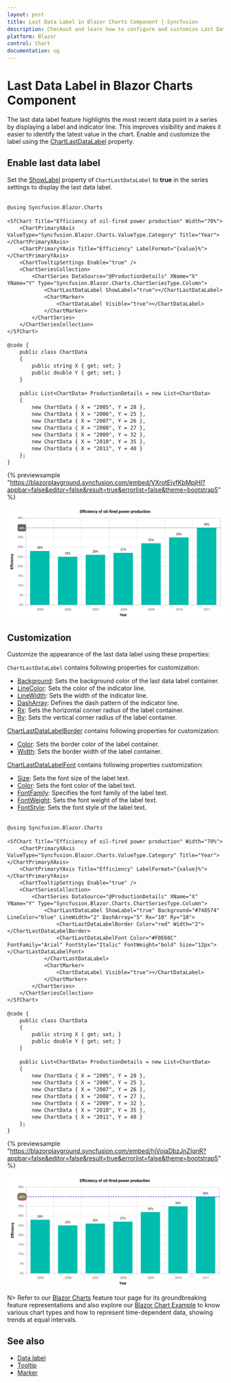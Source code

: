 ```yaml
---
layout: post
title: Last Data Label in Blazor Charts Component | Syncfusion
description: Checkout and learn how to configure and customize Last Data Label in Syncfusion Blazor Charts component and much more.
platform: Blazor
control: Chart
documentation: ug
---
```


# Last Data Label in Blazor Charts Component

The last data label feature highlights the most recent data point in a series by displaying a label and indicator line. This improves visibility and makes it easier to identify the latest value in the chart. Enable and customize the label using the [ChartLastDataLabel](https://help.syncfusion.com/cr/blazor/Syncfusion.Blazor.Charts.ChartLastDataLabel.html) property.

## Enable last data label

Set the [ShowLabel](https://help.syncfusion.com/cr/blazor/Syncfusion.Blazor.Charts.ChartLastDataLabel.html#Syncfusion_Blazor_Charts_ChartLastDataLabel_ShowLabel) property of `ChartLastDataLabel` to **true** in the series settings to display the last data label.

```cshtml

@using Syncfusion.Blazor.Charts

<SfChart Title="Efficiency of oil-fired power production" Width="70%">
    <ChartPrimaryXAxis ValueType="Syncfusion.Blazor.Charts.ValueType.Category" Title="Year"></ChartPrimaryXAxis>
    <ChartPrimaryYAxis Title="Efficiency" LabelFormat="{value}%"></ChartPrimaryYAxis>
    <ChartTooltipSettings Enable="true" />
    <ChartSeriesCollection>
        <ChartSeries DataSource="@ProductionDetails" XName="X" YName="Y" Type="Syncfusion.Blazor.Charts.ChartSeriesType.Column">
            <ChartLastDataLabel ShowLabel="true"></ChartLastDataLabel>
            <ChartMarker>
                <ChartDataLabel Visible="true"></ChartDataLabel>
            </ChartMarker>
        </ChartSeries>
    </ChartSeriesCollection>
</SfChart>

@code {
    public class ChartData
    {
        public string X { get; set; }
        public double Y { get; set; }
    }

    public List<ChartData> ProductionDetails = new List<ChartData>
    {
        new ChartData { X = "2005", Y = 28 }, 
        new ChartData { X = "2006", Y = 25 }, 
        new ChartData { X = "2007", Y = 26 }, 
        new ChartData { X = "2008", Y = 27 },
        new ChartData { X = "2009", Y = 32 }, 
        new ChartData { X = "2010", Y = 35 }, 
        new ChartData { X = "2011", Y = 40 }
    };
}

```
{% previewsample "https://blazorplayground.syncfusion.com/embed/VXrotEjvfKbMpjHI?appbar=false&editor=false&result=true&errorlist=false&theme=bootstrap5" %}

![Last Data Label in Blazor Column Chart](images/last-value/blazor-column-chart-last-value-label.png)

## Customization

Customize the appearance of the last data label using these properties:

`ChartLastDataLabel` contains following properties for customization:
* [Background](https://help.syncfusion.com/cr/blazor/Syncfusion.Blazor.Charts.ChartLastDataLabel.html#Syncfusion_Blazor_Charts_ChartLastDataLabel_Background): Sets the background color of the last data label container.
* [LineColor](https://help.syncfusion.com/cr/blazor/Syncfusion.Blazor.Charts.ChartLastDataLabel.html#Syncfusion_Blazor_Charts_ChartLastDataLabel_LineColor): Sets the color of the indicator line.
* [LineWidth](https://help.syncfusion.com/cr/blazor/Syncfusion.Blazor.Charts.ChartLastDataLabel.html#Syncfusion_Blazor_Charts_ChartLastDataLabel_LineWidth): Sets the width of the indicator line.
* [DashArray](https://help.syncfusion.com/cr/blazor/Syncfusion.Blazor.Charts.ChartLastDataLabel.html#Syncfusion_Blazor_Charts_ChartLastDataLabel_DashArray): Defines the dash pattern of the indicator line.
* [Rx](https://help.syncfusion.com/cr/blazor/Syncfusion.Blazor.Charts.ChartLastDataLabel.html#Syncfusion_Blazor_Charts_ChartLastDataLabel_Rx): Sets the horizontal corner radius of the label container.
* [Ry](https://help.syncfusion.com/cr/blazor/Syncfusion.Blazor.Charts.ChartLastDataLabel.html#Syncfusion_Blazor_Charts_ChartLastDataLabel_Ry): Sets the vertical corner radius of the label container.

[ChartLastDataLabelBorder](https://help.syncfusion.com/cr/blazor/Syncfusion.Blazor.Charts.ChartLastDataLabelBorder.html) contains following properties for customization:
* [Color](https://help.syncfusion.com/cr/blazor/Syncfusion.Blazor.Charts.ChartLastDataLabelBorder.html#Syncfusion_Blazor_Charts_ChartLastDataLabelBorder_Color): Sets the border color of the label container.
* [Width](https://help.syncfusion.com/cr/blazor/Syncfusion.Blazor.Charts.ChartLastDataLabelBorder.html#Syncfusion_Blazor_Charts_ChartLastDataLabelBorder_Width): Sets the border width of the label container.

[ChartLastDataLabelFont](https://help.syncfusion.com/cr/blazor/Syncfusion.Blazor.Charts.ChartLastDataLabelFont.html) contains following properties customization:
* [Size](https://help.syncfusion.com/cr/blazor/Syncfusion.Blazor.Charts.ChartLastDataLabelFont.html#Syncfusion_Blazor_Charts_ChartLastDataLabelFont_Size): Sets the font size of the label text.
* [Color](https://help.syncfusion.com/cr/blazor/Syncfusion.Blazor.Charts.ChartLastDataLabelFont.html#Syncfusion_Blazor_Charts_ChartLastDataLabelFont_Color): Sets the font color of the label text.
* [FontFamily](https://help.syncfusion.com/cr/blazor/Syncfusion.Blazor.Charts.ChartLastDataLabelFont.html#Syncfusion_Blazor_Charts_ChartLastDataLabelFont_FontFamily): Specifies the font family of the label text.
* [FontWeight](https://help.syncfusion.com/cr/blazor/Syncfusion.Blazor.Charts.ChartLastDataLabelFont.html#Syncfusion_Blazor_Charts_ChartLastDataLabelFont_FontWeight): Sets the font weight of the label text.
* [FontStyle](https://help.syncfusion.com/cr/blazor/Syncfusion.Blazor.Charts.ChartLastDataLabelFont.html#Syncfusion_Blazor_Charts_ChartLastDataLabelFont_FontStyle): Sets the font style of the label text. 

```cshtml

@using Syncfusion.Blazor.Charts

<SfChart Title="Efficiency of oil-fired power production" Width="70%">
    <ChartPrimaryXAxis ValueType="Syncfusion.Blazor.Charts.ValueType.Category" Title="Year"></ChartPrimaryXAxis>
    <ChartPrimaryYAxis Title="Efficiency" LabelFormat="{value}%"></ChartPrimaryYAxis>
    <ChartTooltipSettings Enable="true" />
    <ChartSeriesCollection>
        <ChartSeries DataSource="@ProductionDetails" XName="X" YName="Y" Type="Syncfusion.Blazor.Charts.ChartSeriesType.Column">
            <ChartLastDataLabel ShowLabel="true" Background="#748574" LineColor="blue" LineWidth="2" DashArray="5" Rx="10" Ry="10">
                <ChartLastDataLabelBorder Color="red" Width="2"></ChartLastDataLabelBorder>
                <ChartLastDataLabelFont Color="#F0E68C" FontFamily="Arial" FontStyle="Italic" FontWeight="bold" Size="12px"></ChartLastDataLabelFont>
            </ChartLastDataLabel>
            <ChartMarker>
                <ChartDataLabel Visible="true"></ChartDataLabel>
            </ChartMarker>
        </ChartSeries>
    </ChartSeriesCollection>
</SfChart>

@code {
    public class ChartData
    {
        public string X { get; set; }
        public double Y { get; set; }
    }

    public List<ChartData> ProductionDetails = new List<ChartData>
    {
        new ChartData { X = "2005", Y = 28 },
        new ChartData { X = "2006", Y = 25 },
        new ChartData { X = "2007", Y = 26 },
        new ChartData { X = "2008", Y = 27 },
        new ChartData { X = "2009", Y = 32 },
        new ChartData { X = "2010", Y = 35 },
        new ChartData { X = "2011", Y = 40 }
    };
}

```
{% previewsample "https://blazorplayground.syncfusion.com/embed/hjVojaDbzJnZIqnR?appbar=false&editor=false&result=true&errorlist=false&theme=bootstrap5" %}

![Last Data Label in Blazor Column Chart Customization](images/last-value/blazor-column-chart-last-value-label-customization.png)

N> Refer to our [Blazor Charts](https://www.syncfusion.com/blazor-components/blazor-charts) feature tour page for its groundbreaking feature representations and also explore our [Blazor Chart Example](https://blazor.syncfusion.com/demos/chart/line?theme=bootstrap5) to know various chart types and how to represent time-dependent data, showing trends at equal intervals.

## See also

* [Data label](./data-labels)
* [Tooltip](./tool-tip)
* [Marker](./data-markers)
